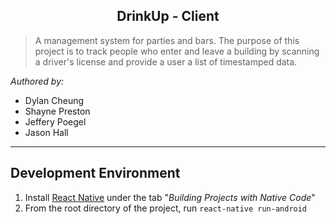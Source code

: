 <h2 align="center">DrinkUp - Client</h2>
</p>

>A management system for parties and bars. The purpose of this project is
 to track people who enter and leave a building by scanning a driver's license
 and provide a user a list of timestamped data.

_Authored by:_
 - Dylan Cheung
 - Shayne Preston
 - Jeffery Poegel
 - Jason Hall

----------

Development Environment
-------------
1. Install [React Native](https://facebook.github.io/react-native/docs/getting-started.html) under the tab "_Building Projects with Native Code_"
2. From the root directory of the project, run `react-native run-android`
